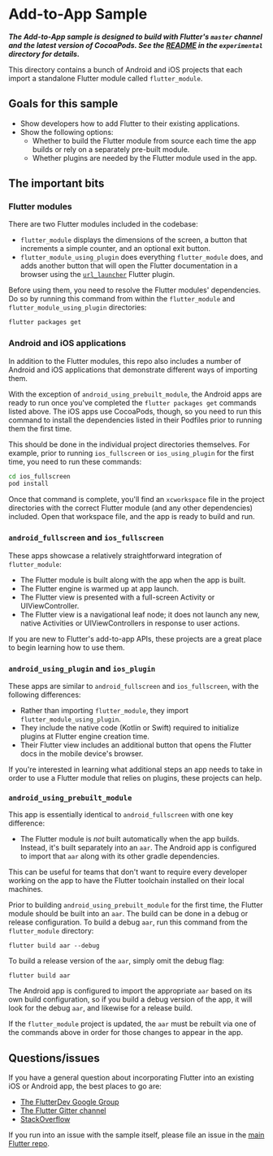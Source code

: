 # Add-to-App Sample

***The Add-to-App sample is designed to build with Flutter's `master` channel
and the latest version of CocoaPods. See the [README](../README.md) in the
`experimental` directory for details.***

This directory contains a bunch of Android and iOS projects that each import
a standalone Flutter module called `flutter_module`.

## Goals for this sample

* Show developers how to add Flutter to their existing applications.
* Show the following options:
  - Whether to build the Flutter module from source each time the app builds or
    rely on a separately pre-built module.
  - Whether plugins are needed by the Flutter module used in the app.

## The important bits

### Flutter modules

There are two Flutter modules included in the codebase:

* `flutter_module` displays the dimensions of the screen, a button that
  increments a simple counter, and an optional exit button.
* `flutter_module_using_plugin` does everything `flutter_module` does, and adds
  another button that will open the Flutter documentation in a browser using the
  [`url_launcher`](https://pub.dev/packages/url_launcher) Flutter plugin.

Before using them, you need to resolve the Flutter modules' dependencies. Do so
by running this command from within the `flutter_module` and
`flutter_module_using_plugin` directories:

```bash
flutter packages get
```

### Android and iOS applications

In addition to the Flutter modules, this repo also includes a number of
Android and iOS applications that demonstrate different ways of importing
them.

With the exception of `android_using_prebuilt_module`, the Android apps are
ready to run once you've completed the `flutter packages get` commands listed
above. The iOS apps use CocoaPods, though, so you need to run this command to
install the dependencies listed in their Podfiles prior to running them the
first time.

This should be done in the individual project directories themselves. For
example, prior to running `ios_fullscreen` or `ios_using_plugin` for the first
time, you need to run these commands:

```bash
cd ios_fullscreen
pod install
```

Once that command is complete, you'll find an `xcworkspace` file in the project
directories with the correct Flutter module (and any other dependencies)
included. Open that workspace file, and the app is ready to build and run.

### `android_fullscreen` and `ios_fullscreen`

These apps showcase a relatively straightforward integration of
`flutter_module`:

* The Flutter module is built along with the app when the app is built.
* The Flutter engine is warmed up at app launch.
* The Flutter view is presented with a full-screen Activity or
  UIViewController.
* The Flutter view is a navigational leaf node; it does not launch any new,
  native Activities or UIViewControllers in response to user actions.

If you are new to Flutter's add-to-app APIs, these projects are a great place
to begin learning how to use them.

### `android_using_plugin` and `ios_plugin`

These apps are similar to `android_fullscreen` and `ios_fullscreen`, with the
following differences:

* Rather than importing `flutter_module`, they import
  `flutter_module_using_plugin`.
* They include the native code (Kotlin or Swift) required to initialize plugins
  at Flutter engine creation time.
* Their Flutter view includes an additional button that opens the Flutter docs
  in the mobile device's browser.

If you're interested in learning what additional steps an app needs to take in
order to use a Flutter module that relies on plugins, these projects can help.

### `android_using_prebuilt_module`

This app is essentially identical to `android_fullscreen` with one key
difference:

* The Flutter module is *not* built automatically when the app builds. Instead,
  it's built separately into an `aar`. The Android app is configured to import
  that `aar` along with its other gradle dependencies.

This can be useful for teams that don't want to require every developer working
on the app to have the Flutter toolchain installed on their local machines.

Prior to building `android_using_prebuilt_module` for the first time, the
Flutter module should be built into an `aar`. The build can be done in a debug
or release configuration. To build a debug `aar`, run this command from the
`flutter_module` directory:

```
flutter build aar --debug
```

To build a release version of the `aar`, simply omit the debug flag:

```
flutter build aar
```

The Android app is configured to import the appropriate `aar` based on its own
build configuration, so if you build a debug version of the app, it will look
for the debug `aar`, and likewise for a release build.

If the `flutter_module` project is updated, the `aar` must be rebuilt via one of
the commands above in order for those changes to appear in the app.

## Questions/issues

If you have a general question about incorporating Flutter into an existing
iOS or Android app, the best places to go are:

* [The FlutterDev Google Group](https://groups.google.com/forum/#!forum/flutter-dev)
* [The Flutter Gitter channel](https://gitter.im/flutter/flutter)
* [StackOverflow](https://stackoverflow.com/questions/tagged/flutter)

If you run into an issue with the sample itself, please file an issue
in the [main Flutter repo](https://github.com/flutter/flutter/issues).
